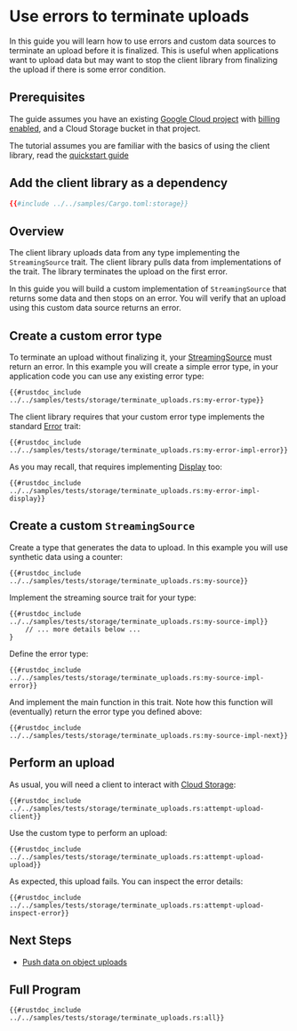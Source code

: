 <!-- 
Copyright 2025 Google LLC

Licensed under the Apache License, Version 2.0 (the "License");
you may not use this file except in compliance with the License.
You may obtain a copy of the License at

    https://www.apache.org/licenses/LICENSE-2.0

Unless required by applicable law or agreed to in writing, software
distributed under the License is distributed on an "AS IS" BASIS,
WITHOUT WARRANTIES OR CONDITIONS OF ANY KIND, either express or implied.
See the License for the specific language governing permissions and
limitations under the License.
-->

# Use errors to terminate uploads

In this guide you will learn how to use errors and custom data sources to
terminate an upload before it is finalized. This is useful when applications
want to upload data but may want to stop the client library from finalizing the
upload if there is some error condition.

## Prerequisites

The guide assumes you have an existing [Google Cloud project] with
[billing enabled], and a Cloud Storage bucket in that project.

The tutorial assumes you are familiar with the basics of using the client
library, read the [quickstart guide]

## Add the client library as a dependency

```toml
{{#include ../../samples/Cargo.toml:storage}}
```

## Overview

The client library uploads data from any type implementing the `StreamingSource`
trait. The client library pulls data from implementations of the trait. The
library terminates the upload on the first error.

In this guide you will build a custom implementation of `StreamingSource` that
returns some data and then stops on an error. You will verify that an upload
using this custom data source returns an error.

## Create a custom error type

To terminate an upload without finalizing it, your [StreamingSource] must return
an error. In this example you will create a simple error type, in your
application code you can use any existing error type:

```rust,ignore,noplayground
{{#rustdoc_include ../../samples/tests/storage/terminate_uploads.rs:my-error-type}}
```

The client library requires that your custom error type implements the standard
[Error] trait:

```rust,ignore,noplayground
{{#rustdoc_include ../../samples/tests/storage/terminate_uploads.rs:my-error-impl-error}}
```

As you may recall, that requires implementing [Display] too:

```rust,ignore,noplayground
{{#rustdoc_include ../../samples/tests/storage/terminate_uploads.rs:my-error-impl-display}}
```

## Create a custom `StreamingSource`

Create a type that generates the data to upload. In this example you will use
synthetic data using a counter:

```rust,ignore,noplayground
{{#rustdoc_include ../../samples/tests/storage/terminate_uploads.rs:my-source}}
```

Implement the streaming source trait for your type:

```rust,ignore,noplayground
{{#rustdoc_include ../../samples/tests/storage/terminate_uploads.rs:my-source-impl}}
    // ... more details below ...
}
```

Define the error type:

```rust,ignore,noplayground
{{#rustdoc_include ../../samples/tests/storage/terminate_uploads.rs:my-source-impl-error}}
```

And implement the main function in this trait. Note how this function will
(eventually) return the error type you defined above:

```rust,ignore,noplayground
{{#rustdoc_include ../../samples/tests/storage/terminate_uploads.rs:my-source-impl-next}}
```

## Perform an upload

As usual, you will need a client to interact with [Cloud Storage]:

```rust,ignore,noplayground
{{#rustdoc_include ../../samples/tests/storage/terminate_uploads.rs:attempt-upload-client}}
```

Use the custom type to perform an upload:

```rust,ignore,noplayground
{{#rustdoc_include ../../samples/tests/storage/terminate_uploads.rs:attempt-upload-upload}}
```

As expected, this upload fails. You can inspect the error details:

```rust,ignore,noplayground
{{#rustdoc_include ../../samples/tests/storage/terminate_uploads.rs:attempt-upload-inspect-error}}
```

## Next Steps

- [Push data on object uploads](queue.md)

## Full Program

```rust,ignore,noplayground
{{#rustdoc_include ../../samples/tests/storage/terminate_uploads.rs:all}}
```

[billing enabled]: https://cloud.google.com/billing/docs/how-to/verify-billing-enabled#confirm_billing_is_enabled_on_a_project
[cloud storage]: https://cloud.google.com/storage
[display]: https://doc.rust-lang.org/std/fmt/trait.Display.html
[error]: https://doc.rust-lang.org/std/error/trait.Error.html
[google cloud project]: https://cloud.google.com/resource-manager/docs/creating-managing-projects
[quickstart guide]: /storage.md#quickstart
[streamingsource]: https://docs.rs/google-cloud-storage/latest/google_cloud_storage/upload_source/trait.StreamingSource.html
